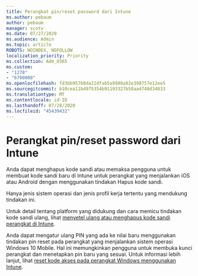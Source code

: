 ```yaml
---
title: Perangkat pin/reset password dari Intune
ms.author: pebaum
author: pebaum
manager: scotv
ms.date: 07/27/2020
ms.audience: Admin
ms.topic: article
ROBOTS: NOINDEX, NOFOLLOW
localization_priority: Priority
ms.collection: Adm_O365
ms.custom:
- "1278"
- "6700008"
ms.openlocfilehash: fd3bb957b0da22dfab5a9988a82e398757e12ee5
ms.sourcegitcommit: b10cea11b4975354b91193327b58aa4740d34833
ms.translationtype: MT
ms.contentlocale: id-ID
ms.lasthandoff: 07/28/2020
ms.locfileid: "45439432"
---
```

# <a name="device-pinpassword-reset-from-intune"></a>Perangkat pin/reset password dari Intune

Anda dapat menghapus kode sandi atau memaksa pengguna untuk membuat kode sandi baru di Intune untuk perangkat yang menjalankan iOS atau Android dengan menggunakan tindakan Hapus kode sandi.

Hanya jenis sistem operasi dan jenis profil kerja tertentu yang mendukung tindakan ini.

Untuk detail tentang platform yang didukung dan cara memicu tindakan kode sandi ulang, lihat [menyetel ulang atau menghapus kode sandi perangkat di Intune](https://docs.microsoft.com/intune/device-passcode-reset).

Anda dapat mengatur ulang PIN yang ada ke nilai baru menggunakan tindakan pin reset pada perangkat yang menjalankan sistem operasi Windows 10 Mobile. Hal ini memungkinkan pengguna untuk membuka kunci perangkat dan menetapkan pin baru yang sesuai. Untuk informasi lebih lanjut, lihat [reset kode akses pada perangkat Windows menggunakan Intune](https://docs.microsoft.com/intune/device-windows-pin-reset).